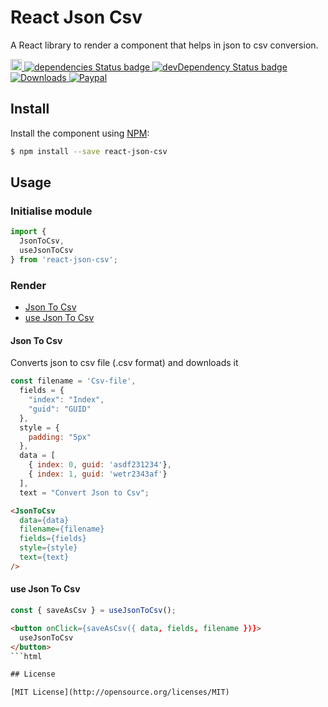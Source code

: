 # React Json Csv
A React library to render a component that helps in json to csv conversion.

<p>
  <a href="https://www.npmjs.com/package/react-json-csv">
    <img src="https://badge.fury.io/js/react-json-csv.svg" alt="npm version" height="18">
  </a>
  <a href="https://www.npmjs.com/package/react-json-csv">
    <img src="https://www.npmjs.com/package/react-json-csv/status.svg" alt="dependencies Status badge">
    </a>
  <a href="https://www.npmjs.com/package/react-json-csv">
    <img src="https://david-dm.org/praveenkumar-outlook/react-json-csv/dev-status.svg" alt="devDependency Status badge">
  </a>
  <a href="https://www.npmjs.com/package/react-json-csv">
    <img src="https://img.shields.io/npm/dw/react-json-csv" alt="Downloads">
  </a>
  <a href="https://paypal.me/praveenkumarkalidass?locale.x=en_GB">
    <img src="https://img.shields.io/badge/paypal-donate-red" alt="Paypal">
  </a>
</p>

## Install

Install the component using [NPM](https://www.npmjs.com/):

```sh
$ npm install --save react-json-csv
```

## Usage

### Initialise module

```js
import {
  JsonToCsv,
  useJsonToCsv
} from 'react-json-csv';
```

### Render
- [Json To Csv](#json-to-csv)
- [use Json To Csv](#use-json-to-csv)

#### Json To Csv
Converts json to csv file (.csv format) and downloads it

```js
const filename = 'Csv-file',
  fields = {
    "index": "Index",
    "guid": "GUID"
  },
  style = {
    padding: "5px"
  },
  data = [
    { index: 0, guid: 'asdf231234'},
    { index: 1, guid: 'wetr2343af'}
  ],
  text = "Convert Json to Csv";
```

```html
<JsonToCsv
  data={data}
  filename={filename}
  fields={fields}
  style={style}
  text={text}
/>
```

#### use Json To Csv

```js
const { saveAsCsv } = useJsonToCsv();
```

```html
<button onClick={saveAsCsv({ data, fields, filename })}>
  useJsonToCsv
</button>
```html

## License

[MIT License](http://opensource.org/licenses/MIT)

